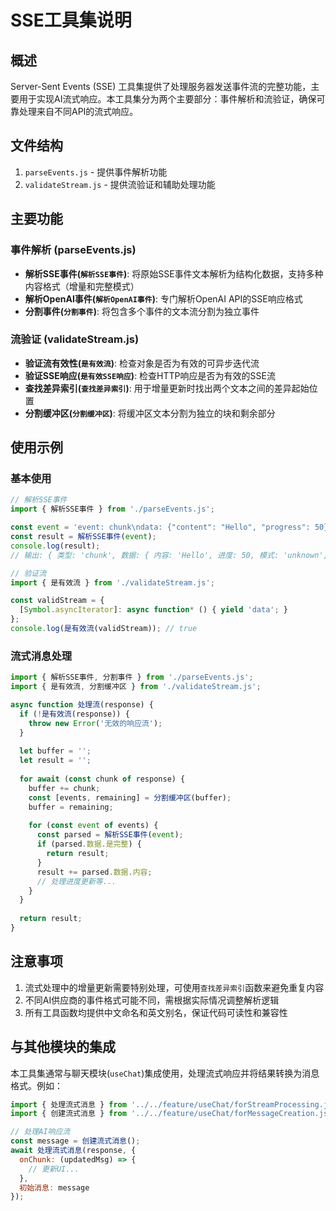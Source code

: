 # SSE工具集说明

## 概述

Server-Sent Events (SSE) 工具集提供了处理服务器发送事件流的完整功能，主要用于实现AI流式响应。本工具集分为两个主要部分：事件解析和流验证，确保可靠处理来自不同API的流式响应。

## 文件结构

1. `parseEvents.js` - 提供事件解析功能
2. `validateStream.js` - 提供流验证和辅助处理功能

## 主要功能

### 事件解析 (parseEvents.js)

- **解析SSE事件(`解析SSE事件`)**: 将原始SSE事件文本解析为结构化数据，支持多种内容格式（增量和完整模式）
- **解析OpenAI事件(`解析OpenAI事件`)**: 专门解析OpenAI API的SSE响应格式
- **分割事件(`分割事件`)**: 将包含多个事件的文本流分割为独立事件

### 流验证 (validateStream.js)

- **验证流有效性(`是有效流`)**: 检查对象是否为有效的可异步迭代流
- **验证SSE响应(`是有效SSE响应`)**: 检查HTTP响应是否为有效的SSE流
- **查找差异索引(`查找差异索引`)**: 用于增量更新时找出两个文本之间的差异起始位置
- **分割缓冲区(`分割缓冲区`)**: 将缓冲区文本分割为独立的块和剩余部分

## 使用示例

### 基本使用

```javascript
// 解析SSE事件
import { 解析SSE事件 } from './parseEvents.js';

const event = 'event: chunk\ndata: {"content": "Hello", "progress": 50}';
const result = 解析SSE事件(event);
console.log(result);
// 输出: { 类型: 'chunk', 数据: { 内容: 'Hello', 进度: 50, 模式: 'unknown', 是完整: false } }

// 验证流
import { 是有效流 } from './validateStream.js';

const validStream = {
  [Symbol.asyncIterator]: async function* () { yield 'data'; }
};
console.log(是有效流(validStream)); // true
```

### 流式消息处理

```javascript
import { 解析SSE事件, 分割事件 } from './parseEvents.js';
import { 是有效流, 分割缓冲区 } from './validateStream.js';

async function 处理流(response) {
  if (!是有效流(response)) {
    throw new Error('无效的响应流');
  }
  
  let buffer = '';
  let result = '';
  
  for await (const chunk of response) {
    buffer += chunk;
    const [events, remaining] = 分割缓冲区(buffer);
    buffer = remaining;
    
    for (const event of events) {
      const parsed = 解析SSE事件(event);
      if (parsed.数据.是完整) {
        return result;
      }
      result += parsed.数据.内容;
      // 处理进度更新等...
    }
  }
  
  return result;
}
```

## 注意事项

1. 流式处理中的增量更新需要特别处理，可使用`查找差异索引`函数来避免重复内容
2. 不同AI供应商的事件格式可能不同，需根据实际情况调整解析逻辑
3. 所有工具函数均提供中文命名和英文别名，保证代码可读性和兼容性

## 与其他模块的集成

本工具集通常与聊天模块(`useChat`)集成使用，处理流式响应并将结果转换为消息格式。例如：

```javascript
import { 处理流式消息 } from '../../feature/useChat/forStreamProcessing.js';
import { 创建流式消息 } from '../../feature/useChat/forMessageCreation.js';

// 处理AI响应流
const message = 创建流式消息();
await 处理流式消息(response, {
  onChunk: (updatedMsg) => {
    // 更新UI...
  },
  初始消息: message
});
``` 